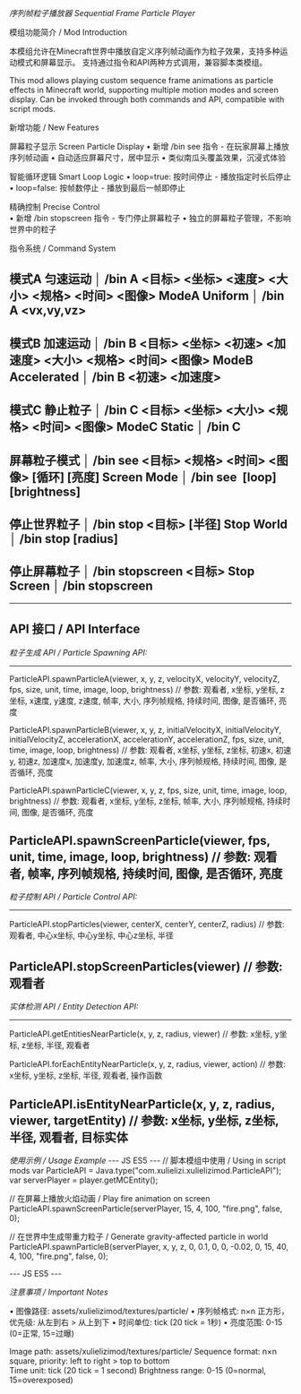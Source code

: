 *序列帧粒子播放器*
*Sequential Frame Particle Player*


模组功能简介 / Mod Introduction

本模组允许在Minecraft世界中播放自定义序列帧动画作为粒子效果，支持多种运动模式和屏幕显示。
支持通过指令和API两种方式调用，兼容脚本类模组。

This mod allows playing custom sequence frame animations as particle effects in Minecraft world, 
supporting multiple motion modes and screen display. 
Can be invoked through both commands and API,  compatible with script mods.

新增功能 / New Features

屏幕粒子显示 Screen Particle Display
• 新增 /bin see 指令 - 在玩家屏幕上播放序列帧动画
• 自动适应屏幕尺寸，居中显示
• 类似南瓜头覆盖效果，沉浸式体验

智能循环逻辑 Smart Loop Logic
• loop=true: 按时间停止 - 播放指定时长后停止
• loop=false: 按帧数停止 - 播放到最后一帧即停止

精确控制 Precise Control  
• 新增 /bin stopscreen 指令 - 专门停止屏幕粒子
• 独立的屏幕粒子管理，不影响世界中的粒子

指令系统 / Command System


模式A 匀速运动 │ /bin A <目标> <坐标> <速度> <fps> <大小> <规格> <时间> <图像> 
ModeA Uniform  │ /bin A <targets> <pos> <vx,vy,vz> <fps> <size> <unit> <time> <image> 
---
模式B 加速运动  │ /bin B <目标> <坐标> <初速> <加速度> <fps> <大小> <规格> <时间> <图像> 
ModeB Accelerated │ /bin B <targets> <pos> <初速> <加速度> <fps> <size> <unit> <time> <image> 
---
模式C 静止粒子  │ /bin C <目标> <坐标> <fps> <大小> <规格> <时间> <图像> 
ModeC Static   │ /bin C <targets> <pos> <fps> <size> <unit> <time> <image> 
---
屏幕粒子模式   │ /bin see <目标> <fps> <规格> <时间> <图像> [循环] [亮度] 
Screen Mode    │ /bin see <targets> <fps> <unit> <time> <image> [loop] [brightness] 
---
停止世界粒子   │ /bin stop <目标> [半径] 
Stop World     │ /bin stop <targets> [radius] 
---
停止屏幕粒子   │ /bin stopscreen <目标> 
Stop Screen    │ /bin stopscreen <targets> 
---

---
API 接口 / API Interface
---
*粒子生成 API / Particle Spawning API:*

---
ParticleAPI.spawnParticleA(viewer, x, y, z, velocityX, velocityY, velocityZ, fps, size, unit, time, image, loop, brightness)
// 参数: 观看者, x坐标, y坐标, z坐标, x速度, y速度, z速度, 帧率, 大小, 序列帧规格, 持续时间, 图像, 是否循环, 亮度

ParticleAPI.spawnParticleB(viewer, x, y, z, initialVelocityX, initialVelocityY, initialVelocityZ, accelerationX, accelerationY, accelerationZ, fps, size, unit, time, image, loop, brightness)
// 参数: 观看者, x坐标, y坐标, z坐标, 初速x, 初速y, 初速z, 加速度x, 加速度y, 加速度z, 帧率, 大小, 序列帧规格, 持续时间, 图像, 是否循环, 亮度

ParticleAPI.spawnParticleC(viewer, x, y, z, fps, size, unit, time, image, loop, brightness)
// 参数: 观看者, x坐标, y坐标, z坐标, 帧率, 大小, 序列帧规格, 持续时间, 图像, 是否循环, 亮度

ParticleAPI.spawnScreenParticle(viewer, fps, unit, time, image, loop, brightness)
// 参数: 观看者, 帧率, 序列帧规格, 持续时间, 图像, 是否循环, 亮度
---

*粒子控制 API / Particle Control API:*

---
ParticleAPI.stopParticles(viewer, centerX, centerY, centerZ, radius)
// 参数: 观看者, 中心x坐标, 中心y坐标, 中心z坐标, 半径

ParticleAPI.stopScreenParticles(viewer)
// 参数: 观看者
---

*实体检测 API / Entity Detection API:*

---
ParticleAPI.getEntitiesNearParticle(x, y, z, radius, viewer)
// 参数: x坐标, y坐标, z坐标, 半径, 观看者

ParticleAPI.forEachEntityNearParticle(x, y, z, radius, viewer, action)
// 参数: x坐标, y坐标, z坐标, 半径, 观看者, 操作函数

ParticleAPI.isEntityNearParticle(x, y, z, radius, viewer, targetEntity)
// 参数: x坐标, y坐标, z坐标, 半径, 观看者, 目标实体
---

*使用示例 / Usage Example*
--- JS ES5 ---
// 脚本模组中使用 / Using in script mods
var ParticleAPI = Java.type("com.xulielizi.xulielizimod.ParticleAPI");
var serverPlayer = player.getMCEntity();

// 在屏幕上播放火焰动画 / Play fire animation on screen
ParticleAPI.spawnScreenParticle(serverPlayer, 15, 4, 100, "fire.png", false, 0);

// 在世界中生成带重力粒子 / Generate gravity-affected particle in world  
ParticleAPI.spawnParticleB(serverPlayer, x, y, z, 0, 0.1, 0, 0, -0.02, 0, 15, 40, 4, 100, "fire.png", false, 0);

--- JS ES5 ---

*注意事项 / Important Notes*

• 图像路径: assets/xulielizimod/textures/particle/
• 序列帧格式: n×n 正方形，优先级: 从左到右 > 从上到下
• 时间单位: tick (20 tick = 1秒)
• 亮度范围: 0-15 (0=正常, 15=过曝)

Image path: assets/xulielizimod/textures/particle/
Sequence format: n×n square, priority: left to right > top to bottom  
Time unit: tick (20 tick = 1 second)
Brightness range: 0-15 (0=normal, 15=overexposed)
